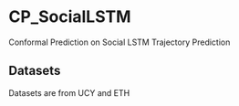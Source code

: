# CP_SocialLSTM
Conformal Prediction on Social LSTM Trajectory Prediction

## Datasets 
Datasets are from UCY and ETH 
